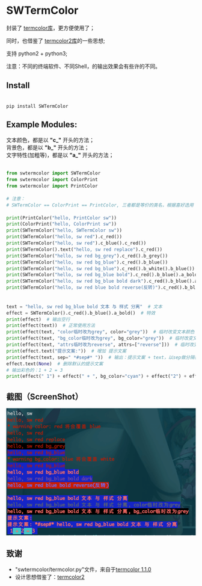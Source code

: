 # SWTermColor

封装了 [termcolor库](https://pypi.org/project/termcolor/)，更方便使用了；

同时，也借鉴了 [termcolor2库](https://pypi.org/project/termcolor2/)的一些思想;

支持 python2 + python3;

注意：不同的终端软件、不同Shell，的输出效果会有些许的不同。

## Install

```

pip install SWTermColor

```

## Example Modules:

文本颜色，都是以 **"c_"** 开头的方法；  
背景色，都是以 **"b_"** 开头的方法；  
文字特性(加粗等)，都是以 **"a_"** 开头的方法；    

```python

from swtermcolor import SWTermColor
from swtermcolor import ColorPrint
from swtermcolor import PrintColor

# 注意：
# SWTermColor == ColorPrint == PrintColor, 三者都是等价的类名，根据喜好选用

print(PrintColor("hello, PrintColor sw"))
print(ColorPrint("hello, ColorPrint sw"))
print(SWTermColor("hello, SWTermColor sw"))
print(SWTermColor("hello, sw red").c_red())
print(SWTermColor("hello, sw red").c_blue().c_red())
print(SWTermColor().text("hello, sw red replace").c_red())
print(SWTermColor("hello, sw red bg_grey").c_red().b_grey())
print(SWTermColor("hello, sw red bg_blue").c_red().b_blue())
print(SWTermColor("hello, sw red bg_blue").c_red().b_white().b_blue())  # 背景色，蓝色 覆盖了 白色
print(SWTermColor("hello, sw red bg_blue bold").c_red().b_blue().a_bold())
print(SWTermColor("hello, sw red bg_blue bold dark").c_red().b_blue().a_bold().a_dark())
print(SWTermColor("hello, sw red blue bold reverse(反转)").c_red().b_blue().a_bold().a_reverse())


text = "hello, sw red bg_blue bold 文本 与 样式 分离"  # 文本
effect = SWTermColor().c_red().b_blue().a_bold()  # 特效 
print(effect)  # 输出空行
print(effect(text))  # 正常使用方法
print(effect(text, "color临时改为grey", color="grey"))  # 临时改变文本颜色
print(effect(text, "bg_color临时改为grey", bg_color="grey"))  # 临时改变文本背景色
print(effect(text, "attrs临时改为reverse", attrs=["reverse"]))  # 临时改变文本效果
print(effect.text("提示文案:"))  # 增加 提示文案
print(effect(text, sep=" *#sep#* "))  # 输出：提示文案 + text，以sep做分隔符
effect.text(None)  # 删除默认的提示文案
# 输出彩色的：1 + 2 = 3
print(effect(" 1") + effect(" + ", bg_color="cyan") + effect("2") + effect(" = ", bg_color="cyan") + effect("3 "))
```

## 截图（ScreenShot）

![image1](https://raw.githubusercontent.com/shede333/SWTermColor/master/screenshot/termnial.png)


## 致谢

* "swtermcolor/termcolor.py"文件，来自于[termcolor 1.1.0](https://pypi.org/project/termcolor/)  
* 设计思想借鉴了：[termcolor2](https://pypi.org/project/termcolor2/)  